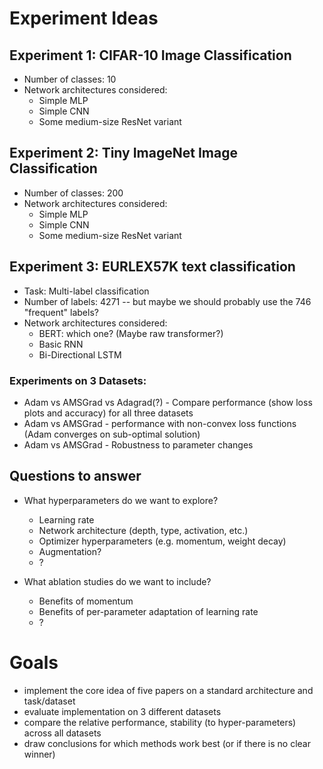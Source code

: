 # Experiment Ideas

## Experiment 1: CIFAR-10 Image Classification
* Number of classes: 10
* Network architectures considered:
  * Simple MLP
  * Simple CNN
  * Some medium-size ResNet variant


## Experiment 2: Tiny ImageNet Image Classification
* Number of classes: 200
* Network architectures considered:
  * Simple MLP
  * Simple CNN
  * Some medium-size ResNet variant


## Experiment 3: EURLEX57K text classification
* Task: Multi-label classification
* Number of labels: 4271 -- but maybe we should probably use the 746 "frequent" labels?
* Network architectures considered:
  * BERT: which one? (Maybe raw transformer?)
  * Basic RNN
  * Bi-Directional LSTM 

### Experiments on 3 Datasets:
* Adam vs AMSGrad vs Adagrad(?) - Compare performance (show loss plots and accuracy) for all three datasets
* Adam vs AMSGrad - performance with non-convex loss functions (Adam converges on sub-optimal solution)
* Adam vs AMSGrad - Robustness to parameter changes


## Questions to answer
* What hyperparameters do we want to explore?
  * Learning rate
  * Network architecture (depth, type, activation, etc.)
  * Optimizer hyperparameters (e.g. momentum, weight decay)
  * Augmentation?
  * ?

* What ablation studies do we want to include?
  * Benefits of momentum
  * Benefits of per-parameter adaptation of learning rate
  * ?

# Goals
* implement the core idea of five papers on a standard architecture and task/dataset
* evaluate implementation on 3 different datasets
* compare the relative performance, stability (to hyper-parameters) across all datasets
* draw conclusions for which methods work best (or if there is no clear winner)
